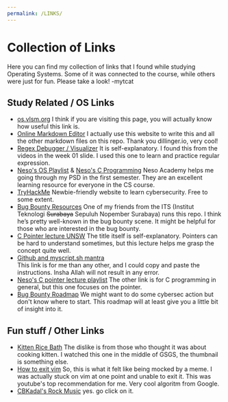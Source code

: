 ```yaml
---
permalink: /LINKS/
---
```


# Collection of Links 
Here you can find my collection of links that I found while studying Operating Systems. Some of it was connected to the course, while others were just for fun. Please take a look!
-mytcat
## Study Related / OS Links
* [os.vlsm.org](https://os.vlsm.org/)
    I think if you are visiting this page, you will actually know how useful this link is.
* [Online Markdown Editor](https://dillinger.io/)
    I actually use this website to write this and all the other markdown files on this repo. Thank you dillinger.io, very cool!
* [Regex Debugger / Visualizer](https://www.debuggex.com/)
    It is self-explanatory. I found this from the videos in the week 01 slide. I used this one to learn and practice regular expression. 
* [Neso's OS Playlist](https://www.youtube.com/playlist?list=PLBlnK6fEyqRiVhbXDGLXDk_OQAeuVcp2O) & [Neso's C Programming](https://www.youtube.com/playlist?list=PLBlnK6fEyqRggZZgYpPMUxdY1CYkZtARR)
  Neso Academy helps me going through my PSD in the first semester. They are an excellent learning resource for everyone in the CS course.
* [TryHackMe](https://tryhackme.com/)
    Newbie-friendly website to learn cybersecurity. Free to some extent. 
* [Bug Bounty Resources](https://github.com/daffainfo/AllAboutBugBounty)
  One of my friends from the ITS (Institut Teknologi ~~Surabaya~~ Sepuluh Nopember Surabaya) runs this repo. I think he’s pretty well-known in the bug bounty scene. It might be helpful for those who are interested in the bug bounty.
* [C Pointer lecture UNSW](https://youtu.be/Rxvv9krECNw)
  The title itself is self-explanatory. Pointers can be hard to understand sometimes, but this lecture helps me grasp the concept quite well.
* [Github and myscript.sh mantra](https://osp4diss.vlsm.org/W03-06.html)  
  This link is for me than any other, and I could copy and paste the instructions. Insha Allah will not result in any error.
* [Neso's C pointer lecture playlist](https://www.youtube.com/playlist?list=PLBlnK6fEyqRjoG6aJ4FvFU1tlXbjLBiOP)
  The other link is for C programming in general, but this one focuses on the pointer.
* [Bug Bounty Roadmap](https://cdn.hashnode.com/res/hashnode/image/upload/v1610889439172/wAmw3SEGa.jpeg?auto=compress)
  We might want to do some cybersec action but don't know where to start. This roadmap will at least give you a little bit of insight into it.
  

## Fun stuff / Other Links
* [Kitten Rice Bath](https://youtu.be/Q9iWKabmkr4)
    The dislike is from those who thought it was about cooking kitten. I watched this one in the middle of GSGS, the thumbnail is something else.
* [How to exit vim](https://youtu.be/w00JOVpapxA)
    So, this is what it felt like being mocked by a meme.
    I was actually stuck on vim at one point and unable to exit it. This was youtube's top recommendation for me. Very cool algoritm from Google.
* [CBKadal's Rock Music](https://www.youtube.com/watch?v=xtRnXYaDugo&ab_channel=RockShow)
    yes. go click on it.